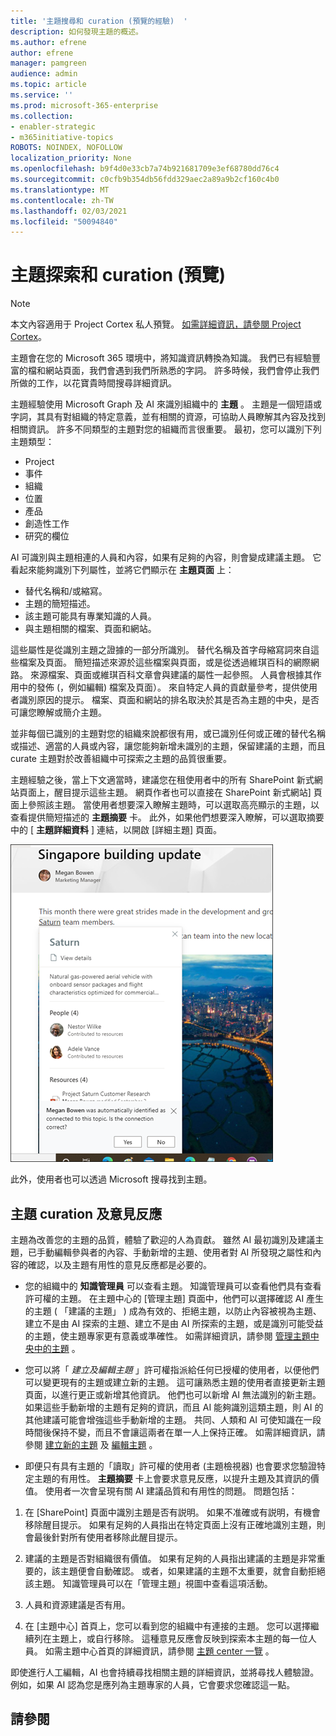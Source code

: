 ```yaml
---
title: '主題搜尋和 curation (預覽的經驗)  '
description: 如何發現主題的概述。
ms.author: efrene
author: efrene
manager: pamgreen
audience: admin
ms.topic: article
ms.service: ''
ms.prod: microsoft-365-enterprise
ms.collection:
- enabler-strategic
- m365initiative-topics
ROBOTS: NOINDEX, NOFOLLOW
localization_priority: None
ms.openlocfilehash: b9f4d0e33cb7a74b921681709e3ef68780dd76c4
ms.sourcegitcommit: c0cfb9b354db56fdd329aec2a89a9b2cf160c4b0
ms.translationtype: MT
ms.contentlocale: zh-TW
ms.lasthandoff: 02/03/2021
ms.locfileid: "50094840"
---
```

# <a name="topic-discovery-and-curation-preview"></a>主題探索和 curation (預覽) 

> [!Note] 
> 本文內容適用于 Project Cortex 私人預覽。 [如需詳細資訊，請參閱 Project Cortex](https://aka.ms/projectcortex)。

主題會在您的 Microsoft 365 環境中，將知識資訊轉換為知識。 我們已有經驗豐富的檔和網站頁面，我們會遇到我們所熟悉的字詞。 許多時候，我們會停止我們所做的工作，以花寶貴時間搜尋詳細資訊。

主題經驗使用 Microsoft Graph 及 AI 來識別組織中的 **主題** 。  主題是一個短語或字詞，其具有對組織的特定意義，並有相關的資源，可協助人員瞭解其內容及找到相關資訊。 許多不同類型的主題對您的組織而言很重要。 最初，您可以識別下列主題類型：
- Project
- 事件
- 組織
- 位置
- 產品
- 創造性工作
- 研究的欄位

AI 可識別與主題相連的人員和內容，如果有足夠的內容，則會變成建議主題。 它看起來能夠識別下列屬性，並將它們顯示在 **主題頁面** 上：
- 替代名稱和/或縮寫。
- 主題的簡短描述。
- 該主題可能具有專業知識的人員。
- 與主題相關的檔案、頁面和網站。

這些屬性是從識別主題之證據的一部分所識別。 替代名稱及首字母縮寫詞來自這些檔案及頁面。 簡短描述來源於這些檔案與頁面，或是從透過維琪百科的網際網路。 來源檔案、頁面或維琪百科文章會與建議的屬性一起參照。 人員會根據其作用中的發佈 (，例如編輯) 檔案及頁面）。 來自特定人員的貢獻量參考，提供使用者識別原因的提示。 檔案、頁面和網站的排名取決於其是否為主題的中央，是否可讓您瞭解或簡介主題。 

並非每個已識別的主題對您的組織來說都很有用，或已識別任何或正確的替代名稱或描述、適當的人員或內容，讓您能夠新增未識別的主題，保留建議的主題，而且 curate 主題對於改善組織中可探索之主題的品質很重要。

主題經驗之後，當上下文適當時，建議您在租使用者中的所有 SharePoint 新式網站頁面上，醒目提示這些主題。 網頁作者也可以直接在 SharePoint 新式網站] 頁面上參照該主題。 當使用者想要深入瞭解主題時，可以選取高亮顯示的主題，以查看提供簡短描述的 **主題摘要** 卡。 此外，如果他們想要深入瞭解，可以選取摘要中的 [ **主題詳細資料** ] 連結，以開啟 [詳細主題] 頁面。

![主題要聞](../media/knowledge-management/saturn.png) </br>

此外，使用者也可以透過 Microsoft 搜尋找到主題。

## <a name="topic-curation-and-feedback"></a>主題 curation 及意見反應

主題為改善您的主題的品質，體驗了歡迎的人為貢獻。 雖然 AI 最初識別及建議主題，已手動編輯參與者的內容、手動新增的主題、使用者對 AI 所發現之屬性和內容的確認，以及主題有用性的意見反應都是必要的。

- 您的組織中的 **知識管理員** 可以查看主題。 知識管理員可以查看他們具有查看許可權的主題。 在主題中心的 [管理主題] 頁面中，他們可以選擇確認 AI 產生的主題 ( 「建議的主題」 ) 成為有效的、拒絕主題，以防止內容被視為主題、建立不是由 AI 探索的主題、建立不是由 AI 所探索的主題，或是識別可能受益的主題，使主題專家更有意義或準確性。 如需詳細資訊，請參閱 [管理主題中央中的主題](manage-topics.md) 。

- 您可以將「 *建立及編輯主題* 」許可權指派給任何已授權的使用者，以便他們可以變更現有的主題或建立新的主題。 這可讓熟悉主題的使用者直接更新主題頁面，以進行更正或新增其他資訊。 他們也可以新增 AI 無法識別的新主題。 如果這些手動新增的主題有足夠的資訊，而且 AI 能夠識別這類主題，則 AI 的其他建議可能會增強這些手動新增的主題。 共同、人類和 AI 可使知識在一段時間後保持不變，而且不會讓這兩者在單一人上保持正確。 如需詳細資訊，請參閱 [建立新的主題](https://docs.microsoft.com/microsoft-365/knowledge/create-a-topic) 及 [編輯主題](https://docs.microsoft.com/microsoft-365/knowledge/edit-a-topic) 。

- 即便只有具有主題的「讀取」許可權的使用者 (主題檢視器) 也會要求您驗證特定主題的有用性。 **主題摘要** 卡上會要求意見反應，以提升主題及其資訊的價值。 使用者一次會呈現有關 AI 建議品質和有用性的問題。 問題包括：
1. 在 [SharePoint] 頁面中識別主題是否有説明。 如果不准確或有説明，有機會移除醒目提示。 如果有足夠的人員指出在特定頁面上沒有正確地識別主題，則會最後針對所有使用者移除此醒目提示。 

2. 建議的主題是否對組織很有價值。 如果有足夠的人員指出建議的主題是非常重要的，該主題便會自動確認。 或者，如果建議的主題不太重要，就會自動拒絕該主題。 知識管理員可以在「管理主題」視圖中查看這項活動。

3. 人員和資源建議是否有用。

4. 在 [主題中心] 首頁上，您可以看到您的組織中有連接的主題。 您可以選擇繼續列在主題上，或自行移除。 這種意見反應會反映到探索本主題的每一位人員。 如需主題中心首頁的詳細資訊，請參閱 [主題 center 一覽](https://docs.microsoft.com/microsoft-365/knowledge/topic-center-overview) 。

即使進行人工編輯，AI 也會持續尋找相關主題的詳細資訊，並將尋找人體驗證。 例如，如果 AI 認為您是應列為主題專家的人員，它會要求您確認這一點。 


## <a name="see-also"></a>請參閱
